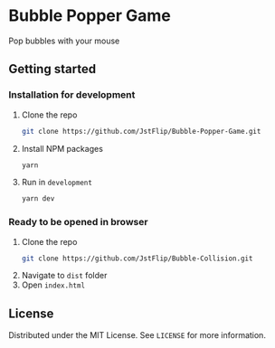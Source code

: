 # Bubble Popper Game
Pop bubbles with your mouse

## Getting started
### Installation for development

1. Clone the repo
   ```sh
   git clone https://github.com/JstFlip/Bubble-Popper-Game.git
   ```
2. Install NPM packages
   ```sh
   yarn
   ```
3. Run in `development`
   ```sh
   yarn dev
   ```
### Ready to be opened in browser
1. Clone the repo
   ```sh
   git clone https://github.com/JstFlip/Bubble-Collision.git
   ```
2. Navigate to `dist` folder
3. Open `index.html`
   
## License
Distributed under the MIT License. See `LICENSE` for more information.
